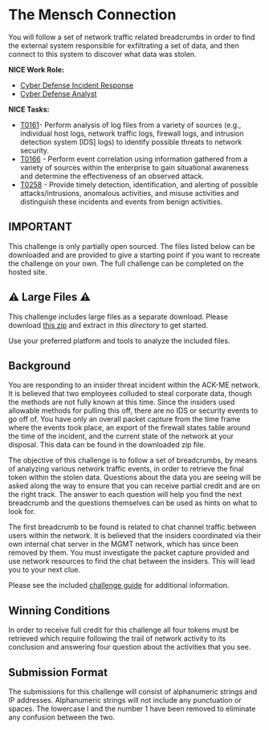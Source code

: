 
# The Mensch Connection

You will follow a set of network traffic related breadcrumbs in order to find the external system responsible for exfiltrating a set of data, and then connect to this system to discover what data was stolen.


**NICE Work Role:**

  - [Cyber Defense Incident Response](https://niccs.cisa.gov/workforce-development/nice-framework/workroles?name=Cyber+Defense+Incident+Responder&id=All)
  - [Cyber Defense Analyst](https://niccs.cisa.gov/workforce-development/nice-framework/workroles?name=Cyber+Defense+Analyst&id=All)

**NICE Tasks:**

  - [T0161](https://niccs.cisa.gov/workforce-development/nice-framework/tasks?id=T0161&description=All)- Perform analysis of log files from a variety of sources (e.g., individual host logs, network traffic logs, firewall logs, and intrusion detection system [IDS] logs) to identify possible threats to network security.
  - [T0166](https://niccs.cisa.gov/workforce-development/nice-framework/tasks?id=T0166&description=All) - Perform event correlation using information gathered from a variety of sources within the enterprise to gain situational awareness and determine the effectiveness of an observed attack.
  - [T0258](https://niccs.cisa.gov/workforce-development/nice-framework/tasks?id=T0166&description=All) - Provide timely detection, identification, and alerting of possible attacks/intrusions, anomalous activities, and misuse activities and distinguish these incidents and events from benign activities.

## IMPORTANT
This challenge is only partially open sourced. The files listed below can be downloaded and are provided to give a starting point if you want to recreate the challenge on your own. The full challenge can be completed on the hosted site.

## ⚠️ Large Files ⚠️
This challenge includes large files as a separate download. Please download
[this zip](https://cisaprescup.blob.core.usgovcloudapi.net/pc2/individual-a-round3-the-mensch-connection-largefiles.zip)
and extract in _this directory_ to get started.

Use your preferred platform and tools to analyze the included files.

## Background

You are responding to an insider threat incident within the ACK-ME network. It is believed that two employees colluded to steal corporate data, though the methods are not fully known at this time. Since the insiders used allowable methods for pulling this off, there are no IDS or security events to go off of. You have only an overall packet capture from the time frame where the events took place, an export of the firewall states table around the time of the incident, and the current state of the network at your disposal. This data can be found in the downloaded zip file.

The objective of this challenge is to follow a set of breadcrumbs, by means of analyzing various network traffic events, in order to retrieve the final token within the stolen data. Questions about the data you are seeing will be asked along the way to ensure that you can receive partial credit and are on the right track. The answer to each question will help you find the next breadcrumb and the questions themselves can be used as hints on what to look for.

The first breadcrumb to be found is related to chat channel traffic between users within the network. It is believed that the insiders coordinated via their own internal chat server in the MGMT network, which has since been removed by them. You must investigate the packet capture provided and use network resources to find the chat between the insiders. This will lead you to your next clue.

Please see the included [challenge guide](challenge-guide.pdf) for additional information.

## Winning Conditions

In order to receive full credit for this challenge all four tokens must be retrieved which require following the trail of network activity to its conclusion and answering four question about the activities that you see.

## Submission Format

The submissions for this challenge will consist of alphanumeric strings and IP addresses. Alphanumeric strings will not include any punctuation or spaces. The lowercase l and the number 1 have been removed to eliminate any confusion between the two.
